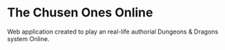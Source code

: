 # The Chusen Ones Online

Web application created to play an real-life authorial Dungeons & Dragons system Online.
